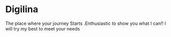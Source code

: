 # Digilina
The place where your journey Starts .Enthusiastic to show you what I can!! I will try my best to meet your needs 
